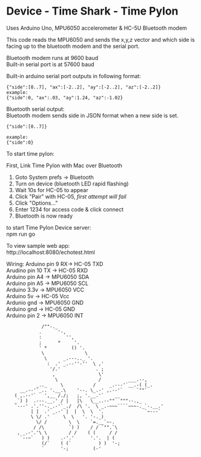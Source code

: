 # Device - Time Shark - Time Pylon

Uses Arduino Uno,
MPU6050 accelerometer &
HC-5U Bluetooth modem

This code reads the MPU6050 and sends the x,y,z vector and which side is facing up to the
bluetooth modem and the serial port.

Bluetooth modem runs at 9600 baud<br>
Built-in serial port is at 57600 baud

Built-in arduino serial port outputs in following format:

```
{"side":[0..7], "ax":[-2..2], "ay":[-2..2], "az":[-2..2]}
example:
{"side":0, "ax":.03, "ay":1.24, "az":-1.02}
```

Bluetooth serial output:<br>
Bluetooth modem sends side in JSON format when a new side is set.

```
{"side":[0..7]}

example:
{"side":0}
```

To start time pylon:

First, Link Time Pylon with Mac over Bluetooth

1. Goto System prefs -> Bluetooth
2. Turn on device (bluetooth LED rapid flashing)
3. Wait 10s for HC-05 to appear
4. Click "Pair" with HC-05, _first attempt will fail_
5. Click "Options..."
6. Enter 1234 for access code & click connect
7. Bluetooth is now ready

to start Time Pylon Device server:<br>
npm run go

To view sample web app:<br>
http://localhost:8080/echotest.html

Wiring:
Arduino pin 9 RX-> HC-05 TXD<br>
Arudino pin 10 TX -> HC-05 RXD<br>
Arduino pin A4 -> MPU6050 SDA<br>
Arduino pin A5 -> MPU6050 SCL<br>
Arduino 3.3v -> MPU6050 VCC<br>
Arduino 5v -> HC-05 Vcc<br>
Ardunio gnd -> MPU6050 GND<br>
Arduino gnd -> HC-05 GND<br>
Arduino pin 2 -> MPU6050 INT<br>

`````
             /""-._
            .      '-,
            :         '',
            ;      *     '.
            ' *         () '.
             \               \
              \      _.---.._ '.
               :  .' _.--''-''  \ ,'
                '/.'             . ;
                 ,                \'
                  \               /          ___.--,
           _.._     \           /     _.---'`__.-( (_.
     __.--'`_.. '.__.\    '--. \_.-' ,.--'`     `""`
   ( ,.--'`   ',__ /./;   ;, '.__.'`    __
   _`) )  .---.__.' / |   |\   \__..--""  """--.,_
   `---' .'.''-._.-'`_./  /\ '.  \ _.-~~~````~~~-._`-.__.'
         | |  .' _.-' |  |  \  \  '.               `~---`
         \ \/ .'     \  \   '. '-._)
           \/ /        \  \    `=.__`~-.
          / /\         `) )    / / `"".`\
    , _.-'.'\ \        / /    ( (     / /
     `--~`   ) )    .-'.'      '.'.  | (
             (/`    ( (`          ) )  '-;
             `      '-;         (-'
`````
